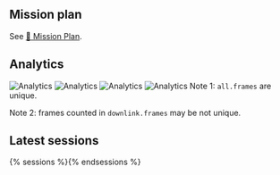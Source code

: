 ## Mission plan
See [&#x1F4C5; Mission Plan](/mission_plan/index.md).

## Analytics
![Analytics](/plots/integrated_all_frames.png)
![Analytics](/plots/all_frames.png)
![Analytics](/plots/integrated_fp_vs_elka_frames.png)
![Analytics](/plots/fp_vs_elka_frames.png)
Note 1: `all.frames` are unique.

Note 2: frames counted in `downlink.frames` may be not unique.

## Latest sessions

{% sessions %}{% endsessions %}
